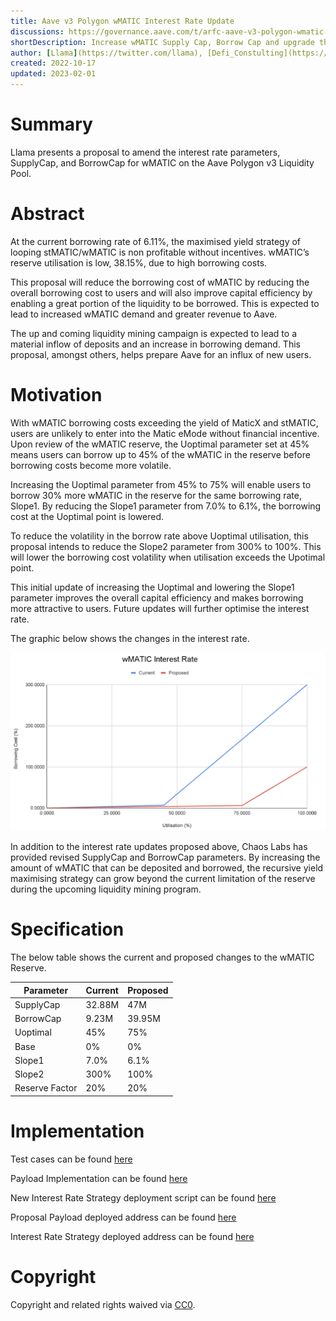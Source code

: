```yaml
---
title: Aave v3 Polygon wMATIC Interest Rate Update
discussions: https://governance.aave.com/t/arfc-aave-v3-polygon-wmatic-interest-rate-update/10290
shortDescription: Increase wMATIC Supply Cap, Borrow Cap and upgrade the interest rate curve.
author: [Llama](https://twitter.com/llama), [Defi_Constulting](https://twitter.com/DeFi_Consulting)
created: 2022-10-17
updated: 2023-02-01
---
```


# Summary

Llama presents a proposal to amend the interest rate parameters, SupplyCap, and BorrowCap for wMATIC on the Aave Polygon v3 Liquidity Pool.

# Abstract

At the current borrowing rate of 6.11%, the maximised yield strategy of looping stMATIC/wMATIC is non profitable without incentives. wMATIC’s reserve utilisation is low, 38.15%, due to high borrowing costs. 

This proposal will reduce the borrowing cost of wMATIC by reducing the overall borrowing cost to users and will also improve capital efficiency by enabling a great portion of the liquidity to be borrowed. This is expected to lead to increased wMATIC demand and greater revenue to Aave.

The up and coming liquidity mining campaign is expected to lead to a material inflow of deposits and an increase in borrowing demand. This proposal, amongst others, helps prepare Aave for an influx of new users. 

# Motivation

With wMATIC borrowing costs exceeding the yield of MaticX and stMATIC, users are unlikely to enter into the Matic eMode without financial incentive. Upon review of the wMATIC reserve, the Uoptimal parameter set at 45% means users can borrow up to 45% of the wMATIC in the reserve before borrowing costs become more volatile.

Increasing the Uoptimal parameter from 45% to 75% will enable users to borrow 30% more wMATIC in the reserve for the same borrowing rate, Slope1. By reducing the Slope1 parameter from 7.0% to 6.1%,  the borrowing cost at the Uoptimal point is lowered. 

To reduce the volatility in the borrow rate above Uoptimal utilisation, this proposal intends to reduce the Slope2 parameter from 300% to 100%. This will lower the borrowing cost volatility when utilisation exceeds the Upotimal point.

This initial update of increasing the Uoptimal and lowering the Slope1 parameter improves the overall capital efficiency and makes borrowing more attractive to users. Future updates will further optimise the interest rate.

The graphic below shows the changes in the interest rate.

![](https://raw.githubusercontent.com/aave/aip/main/content/assets/WMATIC_INTEREST_RATE_UPDATE_V3_POLYGON/graph.png)

In addition to the interest rate updates proposed above, Chaos Labs has provided revised SupplyCap and BorrowCap parameters. By increasing the amount of wMATIC that can be deposited and borrowed, the recursive yield maximising strategy can grow beyond the current limitation of the reserve during the upcoming liquidity mining program.

# Specification

The below table shows the current and proposed changes to the wMATIC Reserve. 

|Parameter|Current|Proposed|
| --- | --- | --- |
|SupplyCap|32.88M|47M|
|BorrowCap|9.23M|39.95M|
|Uoptimal|45%|75%|
|Base|0%|0%|
|Slope1|7.0%|6.1%|
|Slope2|300%|100%|
|Reserve Factor|20%|20%|


# Implementation

Test cases can be found [here](https://github.com/defijesus/aave-v3-wmatic-interest-rate-upgrade/blob/master/src/test/polygon/PolygonWmaticE2E.t.sol)

Payload Implementation can be found [here](https://github.com/defijesus/aave-v3-wmatic-interest-rate-upgrade/blob/master/src/test/polygon/PolygonWmaticE2E.t.sol)

New Interest Rate Strategy deployment script can be found [here](https://github.com/defijesus/wmatic-interest-rate-strategy-deployer-v3/blob/main/script/DeployContract.s.sol)

Proposal Payload deployed address can be found [here](https://polygonscan.com/address/0x7255791f9b2d44863c21ed1f484d444a74731ac6)

Interest Rate Strategy deployed address can be found [here](https://polygonscan.com/address/0xFB0898dCFb69DF9E01DBE625A5988D6542e5BdC5)

# Copyright

Copyright and related rights waived via [CC0](https://creativecommons.org/publicdomain/zero/1.0/). 

